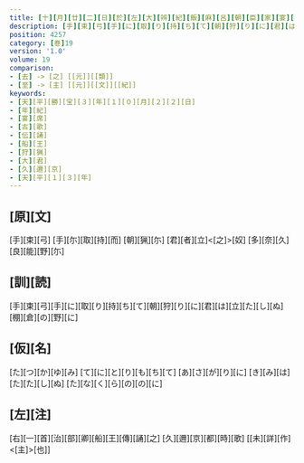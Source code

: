 ```yaml
---
title: [十][月][廿][二][日][於][左][大][辨][紀][飯][麻][呂][朝][臣][家][宴][歌][三][首]
description: [手][束][弓][手][に][取][り][持][ち][て][朝][狩][り][に][君][は][立][た][し][ぬ][棚][倉][の][野][に]
position: 4257
category: [巻]19
version: '1.0'
volume: 19
comparison:
- [去] -> [之] [[元]][[類]]
- [至] -> [主] [[元]][[文]][[紀]]
keywords:
- [天][平][勝][宝][３][年][１][０][月][２][２][日]
- [年][紀]
- [宴][席]
- [古][歌]
- [伝][誦]
- [船][王]
- [狩][猟]
- [大][君]
- [久][邇][京]
- [天][平][１][３][年]
---
```


## [原][文]

[手][束][弓] [手][尓][取][持][而] [朝][猟][尓] [君][者][立]<[之]>[奴] [多][奈][久][良][能][野][尓]

## [訓][読]

[手][束][弓][手][に][取][り][持][ち][て][朝][狩][り][に][君][は][立][た][し][ぬ][棚][倉][の][野][に]

## [仮][名]

[た][つ][か][ゆ][み] [て][に][と][り][も][ち][て] [あ][さ][が][り][に] [き][み][は][た][た][し][ぬ] [た][な][く][ら][の][の][に]

## [左][注]

[右][一][首][治][部][卿][船][王][傳][誦][之] [久][邇][京][都][時][歌] [[未][詳][作]<[主]>[也]]
